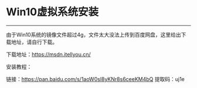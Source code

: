 # Win10虚拟系统安装

---

由于Win10系统的镜像文件超过4g，文件太大没法上传到百度网盘，这里给出下载地址，请自行下载。

下载地址：https://msdn.itellyou.cn/

安装教程：

链接：https://pan.baidu.com/s/1aoW0sl8yKNr8s6ceeKM4bQ 
提取码：uj1e